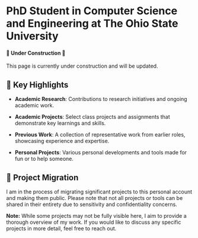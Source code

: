 # PhD Student in Computer Science and Engineering at The Ohio State University 


#### 🚧 Under Construction 🚧
This page is currently under construction and will be updated.

## 🌟 Key Highlights 
  
- **Academic Research**: Contributions to research initiatives and ongoing academic work.
  
- **Academic Projects**: Select class projects and assignments that demonstrate key learnings and skills.

- **Previous Work**: A collection of representative work from earlier roles, showcasing experience and expertise.
  
- **Personal Projects**: Various personal developments and tools made for fun or to help someone.


## 📁 Project Migration
I am in the process of migrating significant projects to this personal account and making them public. Please note that not all projects or tools can be shared in their entirety due to sensitivity and confidentiality concerns.



**Note:** While some projects may not be fully visible here, I aim to provide a thorough overview of my work. If you would like to discuss any specific projects in more detail, feel free to reach out. 
